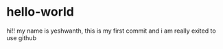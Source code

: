 # hello-world
hi!! my name is yeshwanth, this is my first commit and i am really exited to use github
